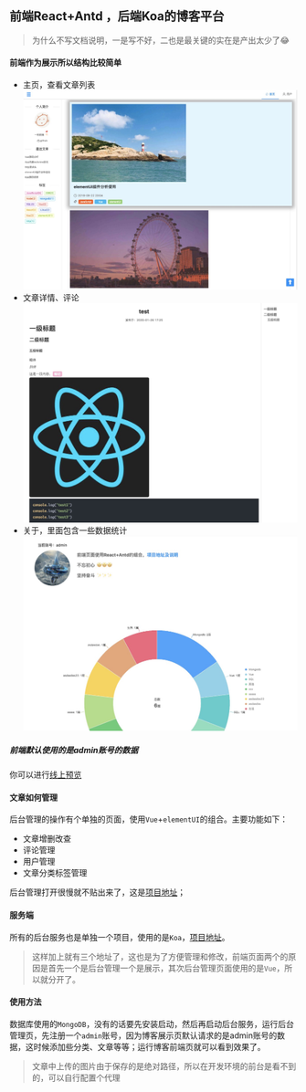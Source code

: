 ## 前端React+Antd ，后端Koa的博客平台

> 为什么不写文档说明，一是写不好，二也是最关键的实在是产出太少了😂

#### 前端作为展示所以结构比较简单
- 主页，查看文章列表
![主页](./docs/preview1.png)
- 文章详情、评论
![详情](./docs/preview2.png)
- 关于，里面包含一些数据统计
![关于](./docs/preview3.png)
##### 前端默认使用的是admin账号的数据

你可以进行[线上预览](http://amz715.com/)

#### 文章如何管理
后台管理的操作有个单独的页面，使用`Vue`+`elementUI`的组合。主要功能如下：

- 文章增删改查
- 评论管理
- 用户管理
- 文章分类标签管理

后台管理打开很慢就不贴出来了，这是[项目地址](https://github.com/tobeapro/vue_back_manage)；

#### 服务端

所有的后台服务也是单独一个项目，使用的是`Koa`，[项目地址](https://github.com/tobeapro/blog-server)。

> 这样加上就有三个地址了，这也是为了方便管理和修改，前端页面两个的原因是首先一个是后台管理一个是展示，其次后台管理页面使用的是`Vue`，所以就分开了。

#### 使用方法
数据库使用的`MongoDB`，没有的话要先安装启动，然后再启动后台服务，运行后台管理页，先注册一个`admin`账号，因为博客展示页默认请求的是admin账号的数据，这时候添加些分类、文章等等；运行博客前端页就可以看到效果了。

> 文章中上传的图片由于保存的是绝对路径，所以在开发环境的前台是看不到的，可以自行配置个代理








